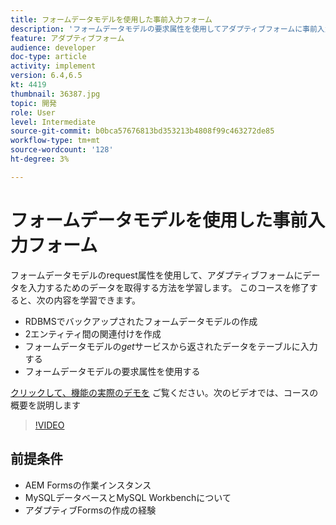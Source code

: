 ```yaml
---
title: フォームデータモデルを使用した事前入力フォーム
description: 'フォームデータモデルの要求属性を使用してアダプティブフォームに事前入力する '
feature: アダプティブフォーム
audience: developer
doc-type: article
activity: implement
version: 6.4,6.5
kt: 4419
thumbnail: 36387.jpg
topic: 開発
role: User
level: Intermediate
source-git-commit: b0bca57676813bd353213b4808f99c463272de85
workflow-type: tm+mt
source-wordcount: '128'
ht-degree: 3%

---
```



# フォームデータモデルを使用した事前入力フォーム

フォームデータモデルのrequest属性を使用して、アダプティブフォームにデータを入力するためのデータを取得する方法を学習します。
このコースを修了すると、次の内容を学習できます。

* RDBMSでバックアップされたフォームデータモデルの作成
* 2エンティティ間の関連付けを作成
* フォームデータモデルの&#x200B;_get_&#x200B;サービスから返されたデータをテーブルに入力する
* フォームデータモデルの要求属性を使用する


[クリックして、機能の実際のデモを](https://forms.enablementadobe.com/content/dam/formsanddocuments/fdmwithrequestparameterinurl/jcr:content?wcmmode=disabled&amp;empID=207)
ご覧ください。次のビデオでは、コースの概要を説明します
>[!VIDEO](https://video.tv.adobe.com/v/36387/quality=9)

## 前提条件

* AEM Formsの作業インスタンス
* MySQLデータベースとMySQL Workbenchについて
* アダプティブFormsの作成の経験

